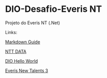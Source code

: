 # DIO-Desafio-Everis NT
Projeto do Everis NT (.Net)

Links:

[Markdown Guide](https://www.markdownguide.org/)

[NTT DATA](https://www.nttdata.com/global/en)

[DIO Hello World](https://events.digitalinnovation.one/hello-world/)

[Everis New Talents 3](https://www.youtube.com/watch?v=AMx9GmmzYI0)
